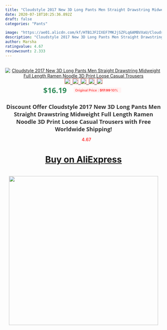 ```yaml
---
title: "Cloudstyle 2017 New 3D Long Pants Men Straight Drawstring Midweight Full Length Ramen Noodle 3D Print Loose Casual Trousers"
date: 2020-07-18T10:25:36.892Z
draft: false
categories: "Pants"

image: "https://ae01.alicdn.com/kf/HTB1JF2IXEF7MKJjSZFLq6AMBVXaU/Cloudstyle-2020-Fashion-3D-Long-Pants-Men-Ramen-Noodle-3D-Full-Print-Sweatpants-Straight-Harajuku-Streetwear.jpg"
description: "Cloudstyle 2017 New 3D Long Pants Men Straight Drawstring Midweight Full Length Ramen Noodle 3D Print Loose Casual Trousers"
author: Marsha
ratingvalue: 4.67
reviewcount: 2.333
---
```

<br>
<div style="text-align: center;">
<a href="https://s.click.aliexpress.com/e/_9w4MG9" target="_blank" rel="nofollow noopener noreferrer"><img alt="Cloudstyle 2017 New 3D Long Pants Men Straight Drawstring Midweight Full Length Ramen Noodle 3D Print Loose Casual Trousers" class="magnifier-image" src="https://ae01.alicdn.com/kf/HTB1JF2IXEF7MKJjSZFLq6AMBVXaU/Cloudstyle-2020-Fashion-3D-Long-Pants-Men-Ramen-Noodle-3D-Full-Print-Sweatpants-Straight-Harajuku-Streetwear.jpg_640x640.jpg">
<br>
<img style="border:1px solid salmon" src="https://ae01.alicdn.com/kf/HTB1JF2IXEF7MKJjSZFLq6AMBVXaU/Cloudstyle-2020-Fashion-3D-Long-Pants-Men-Ramen-Noodle-3D-Full-Print-Sweatpants-Straight-Harajuku-Streetwear.jpg_120x120.jpg">&nbsp;&nbsp;<img style="border:1px solid salmon" src="https://ae01.alicdn.com/kf/HTB1nc5HdFuWBuNjSspnq6x1NVXaa/Cloudstyle-2020-Fashion-3D-Long-Pants-Men-Ramen-Noodle-3D-Full-Print-Sweatpants-Straight-Harajuku-Streetwear.jpg_120x120.jpg">&nbsp;&nbsp;<img style="border:1px solid salmon" src="https://ae01.alicdn.com/kf/HTB1Zf1HdL5TBuNjSspcq6znGFXam/Cloudstyle-2020-Fashion-3D-Long-Pants-Men-Ramen-Noodle-3D-Full-Print-Sweatpants-Straight-Harajuku-Streetwear.jpg_120x120.jpg">&nbsp;&nbsp;<img style="border:1px solid salmon" src="https://ae01.alicdn.com/kf/HTB1j8H1aLImBKNjSZFlq6A43FXaQ/Cloudstyle-2020-Fashion-3D-Long-Pants-Men-Ramen-Noodle-3D-Full-Print-Sweatpants-Straight-Harajuku-Streetwear.jpg_120x120.jpg">&nbsp;&nbsp;<img style="border:1px solid salmon" src="https://ae01.alicdn.com/kf/HTB1xxQIaTXYBeNkHFrdq6AiuVXay/Cloudstyle-2020-Fashion-3D-Long-Pants-Men-Ramen-Noodle-3D-Full-Print-Sweatpants-Straight-Harajuku-Streetwear.jpg_120x120.jpg"></a></div><br0>
<div style="text-align: center;"><span style="background-color: white; border: 0px; box-sizing: border-box; color: seagreen; display: inline-block; font-family: &quot;open sans&quot; , &quot;arial&quot; , &quot;helvetica&quot; , sans-serif , &quot;heiti&quot;; font-size: 24px; font-stretch: inherit; font-weight: 700; line-height: inherit; margin: 0px 10px 0px 0px; padding: 0px; vertical-align: middle;">$16.19 </span>
<span style="background: rgb(255 , 241 , 241); border-radius: 3px; border: 0px; box-sizing: border-box; color: #ff4747; display: inline-block; font-family: inherit; font-size: 12px; font-stretch: inherit; font-style: inherit; font-variant: inherit; font-weight: 600; line-height: inherit; margin: 0px; padding: 2px 5px; transform: scale(0.9); vertical-align: middle;">Original Price : <b style="text-decoration: line-through;">$17.99 </b> 10%&nbsp;&nbsp;</span></div>
<h1 style="color: #333333; display: inline-block; font-family: &quot;open sans&quot; , &quot;arial&quot; , &quot;helvetica&quot; , sans-serif , &quot;heiti&quot;; font-size: 18px; font-stretch: inherit; font-weight: 700; text-align: center;">Discount Offer Cloudstyle 2017 New 3D Long Pants Men Straight Drawstring Midweight Full Length Ramen Noodle 3D Print Loose Casual Trousers with Free Worldwide Shipping!</h1>
<div style="color: #ff4747; text-align: center;">
<img src="https://4.bp.blogspot.com/-M0ZcTcb-5uY/XleCXlxnR4I/AAAAAAAAAEc/OrjgMkXV1oMQFaCRZj5HQwOCBcu3w1FegCPcBGAYYCw/s1600/star.png" style="height: 15px;">&nbsp;<b>4.67</b></div>
<div class="button_cont" align="center"><a class="buynow_a" href="https://s.click.aliexpress.com/e/_9w4MG9" target="_blank" rel="nofollow noopener noreferrer"><H1>Buy on AliExpress</H1></a></div><br>
<div class="separator" style="clear: both; text-align: center;">
<img src="https://lh3.googleusercontent.com/-pTy5HemUv9M/XlePHvY0dAI/AAAAAAAAAE4/0nX5iRUoIWY8eMW9Dpxeirr157OZliDIgCLcBGAsYHQ/s1600/badge.gif" width="480">
</div>
